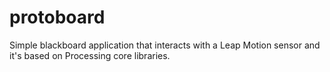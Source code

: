 protoboard
==========

Simple blackboard application that interacts with a Leap Motion sensor and it's based on Processing core libraries.
